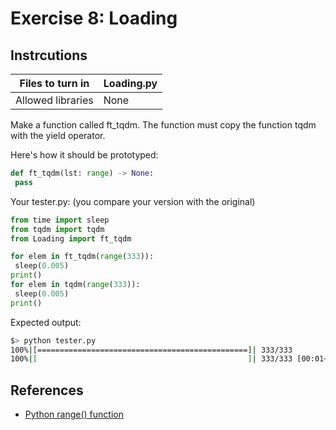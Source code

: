# Exercise 8: Loading

## Instrcutions

| Files to turn in | Loading.py |
|-------------------|------------|
| Allowed libraries | None |

Make a function called ft_tqdm.
The function must copy the function tqdm with the yield operator.

Here's how it should be prototyped:

```python
def ft_tqdm(lst: range) -> None:
 pass
```

Your tester.py: (you compare your version with the original)

```python
from time import sleep
from tqdm import tqdm
from Loading import ft_tqdm

for elem in ft_tqdm(range(333)):
 sleep(0.005)
print()
for elem in tqdm(range(333)):
 sleep(0.005)
print()
```

Expected output:

```sh
$> python tester.py
100%|[===============================================]| 333/333
100%|[                                               ]| 333/333 [00:01<00:00, 191.6it/s]
```

## References

- [Python range() function](https://www.programiz.com/python-programming/methods/built-in/range)